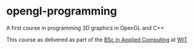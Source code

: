opengl-programming
==================

A first course in programming 3D graphics in OpenGL and C++

This course as delivered as part of the [BSc in Applied Computing](http://www.wit.ie/courses/school/science/department_of_computing_maths_physics/bsc_hons_in_applied_computing
) at [WIT](http://www.wit.ie/courses/school/science/department_of_computing_maths_physics/bsc_hons_in_applied_computing)
 